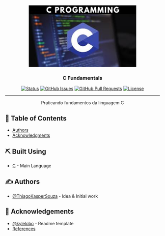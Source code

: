 <p align="center">
  <a href="" rel="noopener">
 <img width=350px height=200px src="./logo.png" alt="Project logo"></a>
</p>

<h3 align="center">C Fundamentals</h3>

<div align="center">

[![Status](https://img.shields.io/badge/status-active-success.svg)]()
[![GitHub Issues](https://img.shields.io/github/issues/ThiagoKasperSouza/C_Fundamentals.svg)](https://github.com/ThiagoKasperSouza/C_Fundamentals/issues)
[![GitHub Pull Requests](https://img.shields.io/github/issues-pr/ThiagoKasperSouza/C_Fundamentals.svg)](https://github.com/ThiagoKasperSouza/C_Fundamentals/pulls)
[![License](https://img.shields.io/badge/license-MIT-blue.svg)](/LICENSE)

</div>

---

<p align="center"> Praticando fundamentos da linguagem C
    <br> 
</p>

## 📝 Table of Contents

- [Authors](#authors)
- [Acknowledgments](#acknowledgement)


## ⛏️ Built Using <a name = "built_using"></a>

- [C](https://learn.microsoft.com/pt-br/cpp/c-language/?view=msvc-170) - Main Language

## ✍️ Authors <a name = "authors"></a>
- [@ThiagoKasperSouza](https://github.com/ThiagoKasperSouza) - Idea & Initial work


## 🎉 Acknowledgements <a name = "acknowledgement"></a>

- [@kylelobo](https://github.com/kylelobo) - Readme template
- [References](./refs.txt)
